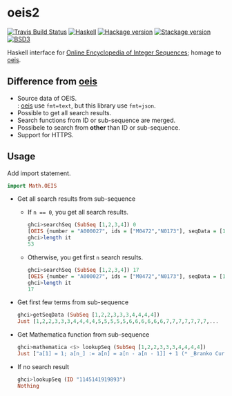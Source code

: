 # oeis2

[![Travis Build Status](https://travis-ci.org/23prime/oeis2.svg?branch=master)](https://travis-ci.org/23prime/oeis2)
[![Haskell](https://img.shields.io/badge/Language-Haskell-yellowgreen.svg)](https://www.haskell.org)
[![Hackage version](https://img.shields.io/hackage/v/oeis2.svg?label=Hackage&color=4cc41c)](https://hackage.haskell.org/package/oeis2)
[![Stackage version](https://www.stackage.org/package/oeis2/badge/lts?label=Stackage)](https://www.stackage.org/package/oeis2)
[![BSD3](https://img.shields.io/badge/License-BSD-blue.svg)](https://en.wikipedia.org/wiki/BSD_License)

Haskell interface for [Online Encyclopedia of Integer Sequences](https://oeis.org/); homage to [oeis](http://hackage.haskell.org/package/oeis2).

## Difference from  [oeis](http://hackage.haskell.org/package/oeis)

- Source data of OEIS.  
  : [oeis](http://hackage.haskell.org/package/oeis) use `fmt=text`, but this library use `fmt=json`.
- Possible to get all search results.
- Search functions from ID or sub-sequence are merged.
- Possibele to search from **other** than ID or sub-sequence.
- Support for HTTPS.

## Usage

Add import statement.

```haskell
import Math.OEIS
```

- Get all search results from sub-sequence

    - If `n == 0`, you get all search results.

        ```haskell
        ghci>searchSeq (SubSeq [1,2,3,4]) 0
        [OEIS {number = "A000027", ids = ["M0472","N0173"], seqData = [1,2,3,4,5,6,7,...
        ghci>length it
        53
        ```

    - Otherwise, you get first `n` search results.

        ```haskell
        ghci>searchSeq (SubSeq [1,2,3,4]) 17
        [OEIS {number = "A000027", ids = ["M0472","N0173"], seqData = [1,2,3,4,5,6,7,8,9,
        ghci>length it
        17
        ```

- Get first few terms from sub-sequence

    ```haskell
    ghci>getSeqData (SubSeq [1,2,2,3,3,3,4,4,4,4])
    Just [1,2,2,3,3,3,4,4,4,4,5,5,5,5,5,6,6,6,6,6,6,7,7,7,7,7,7,7,...
    ```

- Get Mathematica function from sub-sequence

    ```haskell
    ghci>mathematica <$> lookupSeq (SubSeq [1,2,2,3,3,3,4,4,4,4])
    Just ["a[1] = 1; a[n_] := a[n] = a[n - a[n - 1]] + 1 (* _Branko Curgus_, May 12 2009 *)","Table[n, {n, 13}, {n}] // Flatten (* _Robert G. Wilson v_, May 11 2010 *)"]
    ```

- If no search result

    ```haskell
    ghci>lookupSeq (ID "1145141919893")
    Nothing
    ```